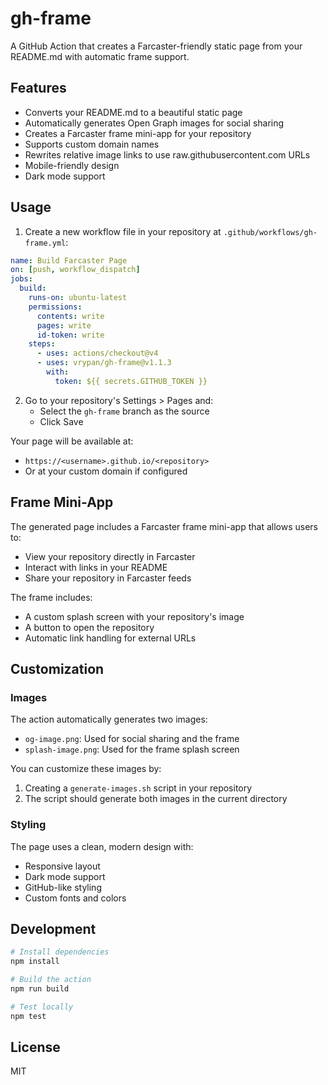 # gh-frame

A GitHub Action that creates a Farcaster-friendly static page from your README.md with automatic frame support.

## Features

- Converts your README.md to a beautiful static page
- Automatically generates Open Graph images for social sharing
- Creates a Farcaster frame mini-app for your repository
- Supports custom domain names
- Rewrites relative image links to use raw.githubusercontent.com URLs
- Mobile-friendly design
- Dark mode support

## Usage

1. Create a new workflow file in your repository at `.github/workflows/gh-frame.yml`:

```yaml
name: Build Farcaster Page
on: [push, workflow_dispatch]
jobs:
  build:
    runs-on: ubuntu-latest
    permissions:
      contents: write
      pages: write
      id-token: write
    steps:
      - uses: actions/checkout@v4
      - uses: vrypan/gh-frame@v1.1.3
        with:
          token: ${{ secrets.GITHUB_TOKEN }}
```

2. Go to your repository's Settings > Pages and:
   - Select the `gh-frame` branch as the source
   - Click Save

Your page will be available at:
- `https://<username>.github.io/<repository>`
- Or at your custom domain if configured

## Frame Mini-App

The generated page includes a Farcaster frame mini-app that allows users to:
- View your repository directly in Farcaster
- Interact with links in your README
- Share your repository in Farcaster feeds

The frame includes:
- A custom splash screen with your repository's image
- A button to open the repository
- Automatic link handling for external URLs

## Customization

### Images

The action automatically generates two images:
- `og-image.png`: Used for social sharing and the frame
- `splash-image.png`: Used for the frame splash screen

You can customize these images by:
1. Creating a `generate-images.sh` script in your repository
2. The script should generate both images in the current directory

### Styling

The page uses a clean, modern design with:
- Responsive layout
- Dark mode support
- GitHub-like styling
- Custom fonts and colors

## Development

```bash
# Install dependencies
npm install

# Build the action
npm run build

# Test locally
npm test
```

## License

MIT
